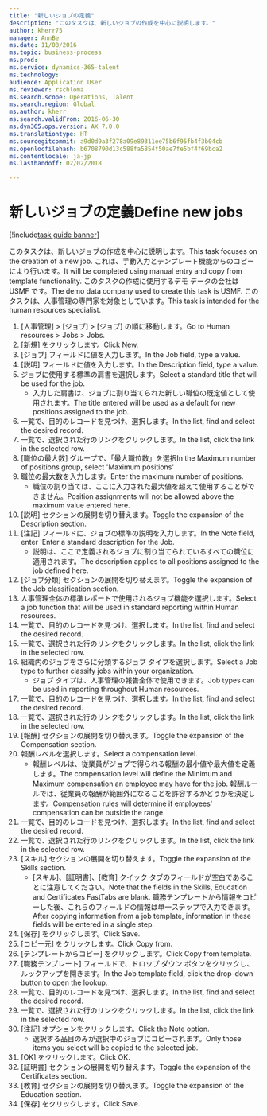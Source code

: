 ```yaml
--- 
title: "新しいジョブの定義"
description: "このタスクは、新しいジョブの作成を中心に説明します。"
author: kherr75
manager: AnnBe
ms.date: 11/08/2016
ms.topic: business-process
ms.prod: 
ms.service: dynamics-365-talent
ms.technology: 
audience: Application User
ms.reviewer: rschloma
ms.search.scope: Operations, Talent
ms.search.region: Global
ms.author: kherr
ms.search.validFrom: 2016-06-30
ms.dyn365.ops.version: AX 7.0.0
ms.translationtype: HT
ms.sourcegitcommit: a9d0d9a3f278a09e89311ee75b6f95fb4f3b04cb
ms.openlocfilehash: b6708790d13c588fa5854f50ae7fe5bf4f69bca2
ms.contentlocale: ja-jp
ms.lasthandoff: 02/02/2018

---
```

# <a name="define-new-jobs"></a><span data-ttu-id="4c065-103">新しいジョブの定義</span><span class="sxs-lookup"><span data-stu-id="4c065-103">Define new jobs</span></span>

[!include[task guide banner](../../includes/task-guide-banner.md)]

<span data-ttu-id="4c065-104">このタスクは、新しいジョブの作成を中心に説明します。</span><span class="sxs-lookup"><span data-stu-id="4c065-104">This task focuses on the creation of a new job.</span></span> <span data-ttu-id="4c065-105">これは、手動入力とテンプレート機能からのコピーにより行います。</span><span class="sxs-lookup"><span data-stu-id="4c065-105">It will be completed using manual entry and copy from template functionality.</span></span> <span data-ttu-id="4c065-106">このタスクの作成に使用するデモ データの会社は USMF です。</span><span class="sxs-lookup"><span data-stu-id="4c065-106">The demo data company used to create this task is USMF.</span></span> <span data-ttu-id="4c065-107">このタスクは、人事管理の専門家を対象としています。</span><span class="sxs-lookup"><span data-stu-id="4c065-107">This task is intended for the human resources specialist.</span></span>

1. <span data-ttu-id="4c065-108">[人事管理] > [ジョブ] > [ジョブ] の順に移動します。</span><span class="sxs-lookup"><span data-stu-id="4c065-108">Go to Human resources > Jobs > Jobs.</span></span>
2. <span data-ttu-id="4c065-109">[新規] をクリックします。</span><span class="sxs-lookup"><span data-stu-id="4c065-109">Click New.</span></span>
3. <span data-ttu-id="4c065-110">[ジョブ] フィールドに値を入力します。</span><span class="sxs-lookup"><span data-stu-id="4c065-110">In the Job field, type a value.</span></span>
4. <span data-ttu-id="4c065-111">[説明] フィールドに値を入力します。</span><span class="sxs-lookup"><span data-stu-id="4c065-111">In the Description field, type a value.</span></span>
5. <span data-ttu-id="4c065-112">ジョブに使用する標準の肩書を選択します。</span><span class="sxs-lookup"><span data-stu-id="4c065-112">Select a standard title that will be used for the job.</span></span> 
    * <span data-ttu-id="4c065-113">入力した肩書は、ジョブに割り当てられた新しい職位の既定値として使用されます。</span><span class="sxs-lookup"><span data-stu-id="4c065-113">The title entered will be used as a default for new positions assigned to the job.</span></span>  
6. <span data-ttu-id="4c065-114">一覧で、目的のレコードを見つけ、選択します。</span><span class="sxs-lookup"><span data-stu-id="4c065-114">In the list, find and select the desired record.</span></span>
7. <span data-ttu-id="4c065-115">一覧で、選択された行のリンクをクリックします。</span><span class="sxs-lookup"><span data-stu-id="4c065-115">In the list, click the link in the selected row.</span></span>
8. <span data-ttu-id="4c065-116">[職位の最大数] グループで、「最大職位数」を選択</span><span class="sxs-lookup"><span data-stu-id="4c065-116">In the Maximum number of positions group, select 'Maximum positions'</span></span>
9. <span data-ttu-id="4c065-117">職位の最大数を入力します。</span><span class="sxs-lookup"><span data-stu-id="4c065-117">Enter the maximum number of positions.</span></span> 
    * <span data-ttu-id="4c065-118">職位の割り当ては、ここに入力された最大値を超えて使用することができません。</span><span class="sxs-lookup"><span data-stu-id="4c065-118">Position assignments will not be allowed above the maximum value entered here.</span></span>  
10. <span data-ttu-id="4c065-119">[説明] セクションの展開を切り替えます。</span><span class="sxs-lookup"><span data-stu-id="4c065-119">Toggle the expansion of the Description section.</span></span>
11. <span data-ttu-id="4c065-120">[注記] フィールドに、ジョブの標準の説明を入力します。</span><span class="sxs-lookup"><span data-stu-id="4c065-120">In the Note field, enter 'Enter a standard description for the Job.</span></span>
    * <span data-ttu-id="4c065-121">説明は、ここで定義されるジョブに割り当てられているすべての職位に適用されます。</span><span class="sxs-lookup"><span data-stu-id="4c065-121">The description applies to all positions assigned to the job defined here.</span></span>  
12. <span data-ttu-id="4c065-122">[ジョブ分類] セクションの展開を切り替えます。</span><span class="sxs-lookup"><span data-stu-id="4c065-122">Toggle the expansion of the Job classification section.</span></span>
13. <span data-ttu-id="4c065-123">人事管理全体の標準レポートで使用されるジョブ機能を選択します。</span><span class="sxs-lookup"><span data-stu-id="4c065-123">Select a job function that will be used in standard reporting within Human resources.</span></span>
14. <span data-ttu-id="4c065-124">一覧で、目的のレコードを見つけ、選択します。</span><span class="sxs-lookup"><span data-stu-id="4c065-124">In the list, find and select the desired record.</span></span>
15. <span data-ttu-id="4c065-125">一覧で、選択された行のリンクをクリックします。</span><span class="sxs-lookup"><span data-stu-id="4c065-125">In the list, click the link in the selected row.</span></span>
16. <span data-ttu-id="4c065-126">組織内のジョブをさらに分類するジョブ タイプを選択します。</span><span class="sxs-lookup"><span data-stu-id="4c065-126">Select a Job type to further classify jobs within your organization.</span></span> 
    * <span data-ttu-id="4c065-127">ジョブ タイプは、人事管理の報告全体で使用できます。</span><span class="sxs-lookup"><span data-stu-id="4c065-127">Job types can be used in reporting throughout Human resources.</span></span>  
17. <span data-ttu-id="4c065-128">一覧で、目的のレコードを見つけ、選択します。</span><span class="sxs-lookup"><span data-stu-id="4c065-128">In the list, find and select the desired record.</span></span>
18. <span data-ttu-id="4c065-129">一覧で、選択された行のリンクをクリックします。</span><span class="sxs-lookup"><span data-stu-id="4c065-129">In the list, click the link in the selected row.</span></span>
19. <span data-ttu-id="4c065-130">[報酬] セクションの展開を切り替えます。</span><span class="sxs-lookup"><span data-stu-id="4c065-130">Toggle the expansion of the Compensation section.</span></span>
20. <span data-ttu-id="4c065-131">報酬レベルを選択します。</span><span class="sxs-lookup"><span data-stu-id="4c065-131">Select a compensation level.</span></span>
    * <span data-ttu-id="4c065-132">報酬レベルは、従業員がジョブで得られる報酬の最小値や最大値を定義します。</span><span class="sxs-lookup"><span data-stu-id="4c065-132">The compensation level will define the Minimum and Maximum compensation an employee may have for the job.</span></span> <span data-ttu-id="4c065-133">報酬ルールでは、従業員の報酬が範囲外になることを許容するかどうかを決定します。</span><span class="sxs-lookup"><span data-stu-id="4c065-133">Compensation rules will determine if employees' compensation can be outside the range.</span></span>  
21. <span data-ttu-id="4c065-134">一覧で、目的のレコードを見つけ、選択します。</span><span class="sxs-lookup"><span data-stu-id="4c065-134">In the list, find and select the desired record.</span></span>
22. <span data-ttu-id="4c065-135">一覧で、選択された行のリンクをクリックします。</span><span class="sxs-lookup"><span data-stu-id="4c065-135">In the list, click the link in the selected row.</span></span>
23. <span data-ttu-id="4c065-136">[スキル] セクションの展開を切り替えます。</span><span class="sxs-lookup"><span data-stu-id="4c065-136">Toggle the expansion of the Skills section.</span></span>
    * <span data-ttu-id="4c065-137">[スキル]、[証明書]、[教育] クイック タブのフィールドが空白であることに注意してください。</span><span class="sxs-lookup"><span data-stu-id="4c065-137">Note that the fields in the Skills, Education and Certificates FastTabs are blank.</span></span> <span data-ttu-id="4c065-138">職務テンプレートから情報をコピーした後、これらのフィールドの情報は単一ステップで入力できます。</span><span class="sxs-lookup"><span data-stu-id="4c065-138">After copying information from a job template, information in these fields will be entered in a single step.</span></span>   
24. <span data-ttu-id="4c065-139">[保存] をクリックします。</span><span class="sxs-lookup"><span data-stu-id="4c065-139">Click Save.</span></span>
25. <span data-ttu-id="4c065-140">[コピー元] をクリックします。</span><span class="sxs-lookup"><span data-stu-id="4c065-140">Click Copy from.</span></span>
26. <span data-ttu-id="4c065-141">[テンプレートからコピー] をクリックします。</span><span class="sxs-lookup"><span data-stu-id="4c065-141">Click Copy from template.</span></span>
27. <span data-ttu-id="4c065-142">[職務テンプレート] フィールドで、ドロップ ダウン ボタンをクリックし、ルックアップを開きます。</span><span class="sxs-lookup"><span data-stu-id="4c065-142">In the Job template field, click the drop-down button to open the lookup.</span></span>
28. <span data-ttu-id="4c065-143">一覧で、目的のレコードを見つけ、選択します。</span><span class="sxs-lookup"><span data-stu-id="4c065-143">In the list, find and select the desired record.</span></span>
29. <span data-ttu-id="4c065-144">一覧で、選択された行のリンクをクリックします。</span><span class="sxs-lookup"><span data-stu-id="4c065-144">In the list, click the link in the selected row.</span></span>
30. <span data-ttu-id="4c065-145">[注記] オプションをクリックします。</span><span class="sxs-lookup"><span data-stu-id="4c065-145">Click the Note option.</span></span>
    * <span data-ttu-id="4c065-146">選択する品目のみが選択中のジョブにコピーされます。</span><span class="sxs-lookup"><span data-stu-id="4c065-146">Only those items you select will be copied to the selected job.</span></span>    
31. <span data-ttu-id="4c065-147">[OK] をクリックします。</span><span class="sxs-lookup"><span data-stu-id="4c065-147">Click OK.</span></span>
32. <span data-ttu-id="4c065-148">[証明書] セクションの展開を切り替えます。</span><span class="sxs-lookup"><span data-stu-id="4c065-148">Toggle the expansion of the Certificates section.</span></span>
33. <span data-ttu-id="4c065-149">[教育] セクションの展開を切り替えます。</span><span class="sxs-lookup"><span data-stu-id="4c065-149">Toggle the expansion of the Education section.</span></span>
34. <span data-ttu-id="4c065-150">[保存] をクリックします。</span><span class="sxs-lookup"><span data-stu-id="4c065-150">Click Save.</span></span>


